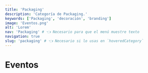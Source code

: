 ```yaml
---
title: 'Packaging'
description: 'Categoría de Packaging.'
keywords: ['Packaging', 'decoración', 'branding']
image: 'Eventos.png'
alt: 'Lorem'
nav: 'Packaging' # 👈 Necesario para que el menú muestre texto
navigation: true
slug: 'packaging' # 👈 Necesario si lo usas en `hoveredCategory`
---
```


# Eventos
